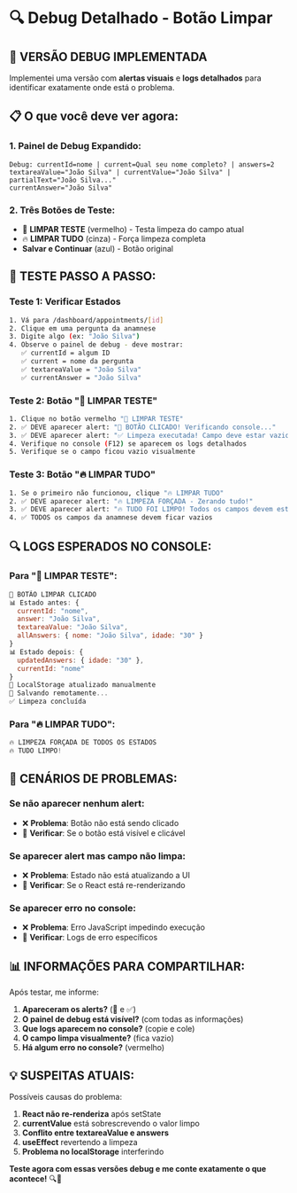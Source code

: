# 🔍 Debug Detalhado - Botão Limpar

## 🚨 **VERSÃO DEBUG IMPLEMENTADA**

Implementei uma versão com **alertas visuais** e **logs detalhados** para identificar exatamente onde está o problema.

## 📋 **O que você deve ver agora:**

### **1. Painel de Debug Expandido:**
```
Debug: currentId=nome | current=Qual seu nome completo? | answers=2
textareaValue="João Silva" | currentValue="João Silva" | partialText="João Silva..."
currentAnswer="João Silva"
```

### **2. Três Botões de Teste:**
- 🧹 **LIMPAR TESTE** (vermelho) - Testa limpeza do campo atual
- 🔥 **LIMPAR TUDO** (cinza) - Força limpeza completa
- **Salvar e Continuar** (azul) - Botão original

## 🧪 **TESTE PASSO A PASSO:**

### **Teste 1: Verificar Estados**
```bash
1. Vá para /dashboard/appointments/[id]
2. Clique em uma pergunta da anamnese
3. Digite algo (ex: "João Silva")
4. Observe o painel de debug - deve mostrar:
   ✅ currentId = algum ID
   ✅ current = nome da pergunta
   ✅ textareaValue = "João Silva"
   ✅ currentAnswer = "João Silva"
```

### **Teste 2: Botão "🧹 LIMPAR TESTE"**
```bash
1. Clique no botão vermelho "🧹 LIMPAR TESTE"
2. ✅ DEVE aparecer alert: "🧹 BOTÃO CLICADO! Verificando console..."
3. ✅ DEVE aparecer alert: "✅ Limpeza executada! Campo deve estar vazio agora."
4. Verifique no console (F12) se aparecem os logs detalhados
5. Verifique se o campo ficou vazio visualmente
```

### **Teste 3: Botão "🔥 LIMPAR TUDO"**
```bash
1. Se o primeiro não funcionou, clique "🔥 LIMPAR TUDO"
2. ✅ DEVE aparecer alert: "🔥 LIMPEZA FORÇADA - Zerando tudo!"
3. ✅ DEVE aparecer alert: "🔥 TUDO FOI LIMPO! Todos os campos devem estar vazios."
4. ✅ TODOS os campos da anamnese devem ficar vazios
```

## 🔍 **LOGS ESPERADOS NO CONSOLE:**

### **Para "🧹 LIMPAR TESTE":**
```javascript
🧹 BOTÃO LIMPAR CLICADO
📊 Estado antes: {
  currentId: "nome",
  answer: "João Silva", 
  textareaValue: "João Silva",
  allAnswers: { nome: "João Silva", idade: "30" }
}
📊 Estado depois: { 
  updatedAnswers: { idade: "30" }, 
  currentId: "nome" 
}
💾 LocalStorage atualizado manualmente
💾 Salvando remotamente...
✅ Limpeza concluída
```

### **Para "🔥 LIMPAR TUDO":**
```javascript
🔥 LIMPEZA FORÇADA DE TODOS OS ESTADOS
🔥 TUDO LIMPO!
```

## 🚨 **CENÁRIOS DE PROBLEMAS:**

### **Se não aparecer nenhum alert:**
- ❌ **Problema**: Botão não está sendo clicado
- 🔧 **Verificar**: Se o botão está visível e clicável

### **Se aparecer alert mas campo não limpa:**
- ❌ **Problema**: Estado não está atualizando a UI
- 🔧 **Verificar**: Se o React está re-renderizando

### **Se aparecer erro no console:**
- ❌ **Problema**: Erro JavaScript impedindo execução
- 🔧 **Verificar**: Logs de erro específicos

## 📊 **INFORMAÇÕES PARA COMPARTILHAR:**

Após testar, me informe:

1. **Apareceram os alerts?** (🧹 e ✅)
2. **O painel de debug está visível?** (com todas as informações)
3. **Que logs aparecem no console?** (copie e cole)
4. **O campo limpa visualmente?** (fica vazio)
5. **Há algum erro no console?** (vermelho)

## 💡 **SUSPEITAS ATUAIS:**

Possíveis causas do problema:
1. **React não re-renderiza** após setState
2. **currentValue** está sobrescrevendo o valor limpo
3. **Conflito entre textareaValue e answers**
4. **useEffect** revertendo a limpeza
5. **Problema no localStorage** interferindo

**Teste agora com essas versões debug e me conte exatamente o que acontece!** 🔍🧪

